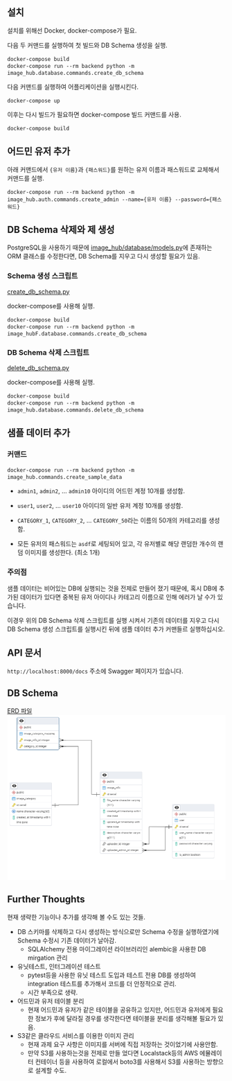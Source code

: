 ## 설치

설치를 위해선 Docker, docker-compose가 필요.

다음 두 커맨드를 실행하여 첫 빌드와 DB Schema 생성을 실행.
```shell
docker-compose build
docker-compose run --rm backend python -m image_hub.database.commands.create_db_schema
```

다음 커맨드를 실행하여 어플리케이션을 실행시킨다.
```shell
docker-compose up
```

이후는 다시 빌드가 필요하면 docker-compose 빌드 커맨드를 사용.
```shell
docker-compose build
```

## 어드민 유저 추가

아래 커맨드에서 `{유저 이름}`과 `{패스워드}`를 원하는 유저 이름과 패스워드로 교체해서 커맨드를 실행.
```shell
docker-compose run --rm backend python -m image_hub.auth.commands.create_admin --name={유저 이름} --password={패스워드}
```

## DB Schema 삭제와 제 생성
PostgreSQL을 사용하기 때문에 [image_hub/database/models.py](image_hub/database/models.py)에 존재하는 ORM 클래스를 수정한다면,
DB Schema를 지우고 다시 생성할 필요가 있음.

### Schema 생성 스크립트
[create_db_schema.py](image_hub/database/commands/create_db_schema.py)

docker-compose를 사용해 실행.
```shell
docker-compose build
docker-compose run --rm backend python -m image_hubF.database.commands.create_db_schema
```

### DB Schema 삭제 스크립트
[delete_db_schema.py](image_hub/database/commands/delete_db_schema.py)

docker-compose를 사용해 실행.
```shell
docker-compose build
docker-compose run --rm backend python -m image_hub.database.commands.delete_db_schema
```

## 샘플 데이터 추가

### 커맨드

```shell
docker-compose run --rm backend python -m image_hub.commands.create_sample_data
```

- `admin1`, `admin2`, ... `admin10` 아이디의 어드민 계정 10개를 생성함.

- `user1`, `user2`, ... `user10` 아이디의 일반 유저 계정 10개를 생성함.

- `CATEGORY_1`, `CATEGORY_2`, ... `CATEGORY_50`라는 이름의 50개의 카테고리를 생성함.

- 모든 유저의 패스워드는 `asdf`로 세팅되어 있고, 각 유저별로 해당 랜덤한 개수의 랜덤 이미지를 생성한다. (최소 1개)

### 주의점

샘플 데이터는 비어있는 DB에 실행되는 것을 전제로 만들어 졌기 때문에,
혹시 DB에 추가된 데이터가 있다면 중복된 유저 아이디나 카테고리 이름으로 인해 에러가 날 수가 있습니다. 

이경우 위의 DB Schema 삭제 스크립트를 실행 시켜서 기존의 데이터를 지우고 다시 DB Schema 생성 스크립트를 실행시킨 뒤에 
샘플 데이터 추가 커맨들르 실행하십시오.

## API 문서

`http://localhost:8000/docs` 주소에 Swagger 페이지가 있습니다.


## DB Schema

[ERD 파일](resources/db_schema.pgerd)
![](resources/image_hub_erd.png "Title")


## Further Thoughts

현재 생략한 기능이나 추가를 생각해 볼 수도 있는 것들.

- DB 스키마를 삭제하고 다시 생성하는 방식으로만 Schema 수정을 실행하였기에 Schema 수정시 기존 데이터가 날아감.
  - SQLAlchemy 전용 마이그레이션 라이브러리인 alembic을 사용한 DB mirgation 관리
- 유닛테스트, 인터그레이션 테스트
  - pytest등을 사용한 유닛 테스트 도입과 테스트 전용 DB를 생성하여 integration 테스트를 추가해서 코드를 더 안정적으로 관리.
  - 시간 부족으로 생략.
- 어드민과 유저 테이블 분리
  - 현재 어드민과 유저가 같은 테이블을 공유하고 있지만, 어드민과 유저에게 필요한 정보가 후에 달라질 경우를 생각한다면 테이블을 분리를 생각해볼 필요가 있음.
- S3같은 클라우드 서비스를 이용한 이미지 관리
  - 현재 과제 요구 사항은 이미지를 서버에 직접 저장하는 것이었기에 사용안함.
  - 만약 S3를 사용하는것을 전제로 만들 었다면 Localstack등의 AWS 에뮬레이터 컨테이너 등을 사용하여 로컬에서 boto3를 사용해서 S3를 사용하는 방향으로 설계할 수도.

